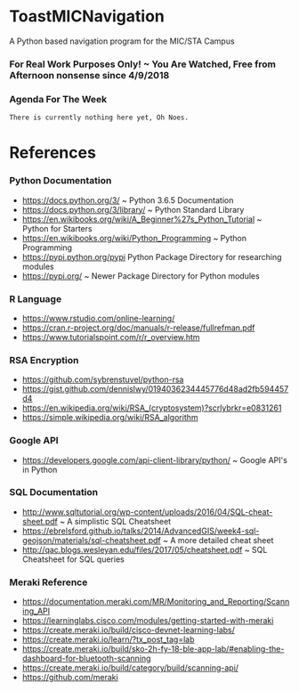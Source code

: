 # ToastMICNavigation
A Python based navigation program for the MIC/STA Campus
### For Real Work Purposes Only! ~ You Are Watched, Free from Afternoon nonsense since 4/9/2018

### Agenda For The Week
```
There is currently nothing here yet, Oh Noes.
```

# References
### Python Documentation
- https://docs.python.org/3/ ~ Python 3.6.5 Documentation
- https://docs.python.org/3/library/ ~ Python Standard Library
- https://en.wikibooks.org/wiki/A_Beginner%27s_Python_Tutorial ~ Python for Starters
- https://en.wikibooks.org/wiki/Python_Programming ~ Python Programming
- https://pypi.python.org/pypi Python Package Directory for researching modules
- https://pypi.org/ ~ Newer Package Directory for Python modules

### R Language
- https://www.rstudio.com/online-learning/
- https://cran.r-project.org/doc/manuals/r-release/fullrefman.pdf
- https://www.tutorialspoint.com/r/r_overview.htm

### RSA Encryption
- https://github.com/sybrenstuvel/python-rsa
- https://gist.github.com/dennislwy/0194036234445776d48ad2fb594457d4
- https://en.wikipedia.org/wiki/RSA_(cryptosystem)?scrlybrkr=e0831261
- https://simple.wikipedia.org/wiki/RSA_algorithm

### Google API
- https://developers.google.com/api-client-library/python/ ~ Google API's in Python

### SQL Documentation
- http://www.sqltutorial.org/wp-content/uploads/2016/04/SQL-cheat-sheet.pdf ~ A simplistic SQL Cheatsheet
- https://ebrelsford.github.io/talks/2014/AdvancedGIS/week4-sql-geojson/materials/sql-cheatsheet.pdf ~ A more detailed cheat sheet
- http://qac.blogs.wesleyan.edu/files/2017/05/cheatsheet.pdf ~ SQL Cheatsheet for SQL queries

### Meraki Reference

- https://documentation.meraki.com/MR/Monitoring_and_Reporting/Scanning_API
- https://learninglabs.cisco.com/modules/getting-started-with-meraki
- https://create.meraki.io/build/cisco-devnet-learning-labs/
- https://create.meraki.io/learn/?tx_post_tag=lab
- https://create.meraki.io/build/sko-2h-fy-18-ble-app-lab/#enabling-the-dashboard-for-bluetooth-scanning
- https://create.meraki.io/build/category/build/scanning-api/
- https://github.com/meraki
